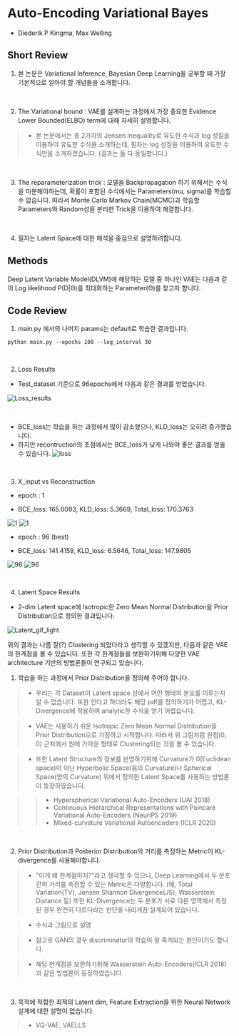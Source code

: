 # Auto-Encoding Variational Bayes

- Diederik P Kingma, Max Welling

## Short Review

1. 본 논문은 Variational Inference, Bayesian Deep Learning을 공부할 때 가장 기본적으로 알아야 할 개념들을 소개합니다.

<br>

2. The Variational bound : VAE를 설계하는 과정에서 가장 중요한 Evidence Lower Bounded(ELBO) term에 대해 자세히 설명합니다.

> * 본 논문에서는 총 2가지의 Jensen inequality로 유도한 수식과 log 성질을 이용하여 유도한 수식을 소개하는데, 필자는 log 성질을 이용하여 유도한 수식만을 소개하겠습니다. (결과는 둘 다 동일합니다.)

<br>

3. The reparameterization trick : 모델을 Backpropagation 하기 위해서는 수식을 미분해야하는데, 확률이 포함된 수식에서는 Parameters(mu, sigma)를 학습할 수 없습니다. 따라서 Monte Carlo Markov Chain(MCMC)과 학습할 Parameters와 Random성을 분리한 Trick을 이용하여 해결합니다.

<br>

4. 필자는 Latent Space에 대한 해석을 중점으로 설명하려합니다.

## Methods

Deep Latent Variable Model(DLVM)에 해당하는 모델 중 하나인 VAE는 다음과 같이 Log likelihood P(D|Θ)를 최대화하는 Parameter(Θ)를 찾고자 합니다.

## Code Review

1. main.py 에서의 나머지 params는 default로 학습한 결과입니다.

`python main.py --epochs 100 --log_interval 30`

<br>

2. Loss Results

- Test_dataset 기준으로 96epochs에서 다음과 같은 결과를 얻었습니다.

![Loss_results](https://user-images.githubusercontent.com/82640592/133197837-ff01fabe-0edd-4fc9-9086-edad86cc8132.jpg)

<br>

- BCE_loss는 학습을 하는 과정에서 많이 감소했으나, KLD_loss는 오히려 증가했습니다.
- 하지만 recontruction의 초점에서는 BCE_loss가 낮게 나와야 좋은 결과를 얻을 수 있습니다.
![loss](https://user-images.githubusercontent.com/82640592/133253606-18c0678c-bc30-43c1-ba88-f01f79961138.jpg)

<br>

3. X_input vs Reconstruction
 
- epoch : 1

- BCE_loss: 165.0093, KLD_loss: 5.3669, Total_loss: 170.3763


![1](https://user-images.githubusercontent.com/82640592/133198716-ffe91881-4f91-4caa-a24f-080ca9b01075.jpg)
![1](https://user-images.githubusercontent.com/82640592/133198734-05539ffe-f460-48af-b254-861f12631d6e.jpg)

- epoch : 96 (best)

- BCE_loss: 141.4159, KLD_loss: 6.5646, Total_loss: 147.9805


![96](https://user-images.githubusercontent.com/82640592/133253301-3d299682-ccd4-4d34-b7d0-16fc131eb54e.jpg)
![96](https://user-images.githubusercontent.com/82640592/133253271-9efc9479-cfa3-4118-9770-e3df4f2e6da2.jpg)

<br>

4. Latent Space Results

- 2-dim Latent space에 Isotropic한 Zero Mean Normal Distribution을 Prior Distribution으로 정의한 결과입니다.

![Latent_gif_light](https://user-images.githubusercontent.com/82640592/133202586-daa04877-208d-4d35-8fa0-b2df7ef7f2f8.gif)


위의 결과는 나름 잘(?) Clustering 되었다라고 생각할 수 있겠지만, 다음과 같은 VAE의 한계점을 볼 수 있습니다.
또한 각 한계점들을 보완하기위해 다양한 VAE architecture 기반의 방법론들이 연구되고 있습니다.

1) 학습을 하는 과정에서 Prior Distribution을 정의해 주어야 합니다.

> * 우리는 각 Dataset이 Latent space 상에서 어떤 형태의 분포를 이루는지 알 수 없습니다. 또한 안다고 하더라도 해당 pdf를 정의하기가 어렵고, KL-Divergence에 적용하여 analytic한 수식을 얻기 어렵습니다.

> * VAE는 사용하기 쉬운 Isotropic Zero Mean Normal Distribution을 Prior Distribution으로 가정하고 시작합니다. 따라서 위 그림처럼 원점(0, 0) 근처에서 원에 가까운 형태로 Clustering되는 것을 볼 수 있습니다.

> * 또한 Latent Structure의 정보를 반영하기위해 Curvature가 0(Euclidean space)이 아닌 Hyperbolic Space(음의 Curvature)나 Spherical Space(양의 Curvature) 위에서 정의한 Latent Space를 사용하는 방법론이 등장하였습니다.

>> - Hyperspherical Variational Auto-Encoders (UAI 2018)
>> - Continuous Hierarchical Representations with Poincaré Variational Auto-Encoders (NeurIPS 2019)
>> - Mixed-curvature Variational Autoencoders (ICLR 2020)

<br>

2) Prior Distribution과 Posterior Distribution의 거리를 측정하는 Metric이 KL-divergence를 사용해야합니다.

> * "이게 왜 한계점이지?"라고 생각할 수 있으나, Deep Learning에서 두 분포간의 거리를 측정할 수 있는 Metric은 다양합니다. (예, Total Variation(TV), Jensen Shannon Divergence(JS), Wasserstein Distance 등) 또한 KL-Divergence는 두 분포가 서로 다른 영역에서 측정된 경우 완전히 다르다라는 판단을 내리게끔 설계되어 있습니다.

> * 수식과 그림으로 설명

> * 참고로 GAN의 경우 discriminator의 학습이 잘 죽게되는 원인이기도 합니다.

> * 해당 한계점을 보완하기위해 Wasserstein Auto-Encoders(ICLR 2018)과 같은 방법론이 등장하였습니다.

<br>

3) 목적에 적합한 최적의 Latent dim, Feature Extraction을 위한 Neural Network 설계에 대한 설명이 없습니다.

> * VQ-VAE, VAELLS
